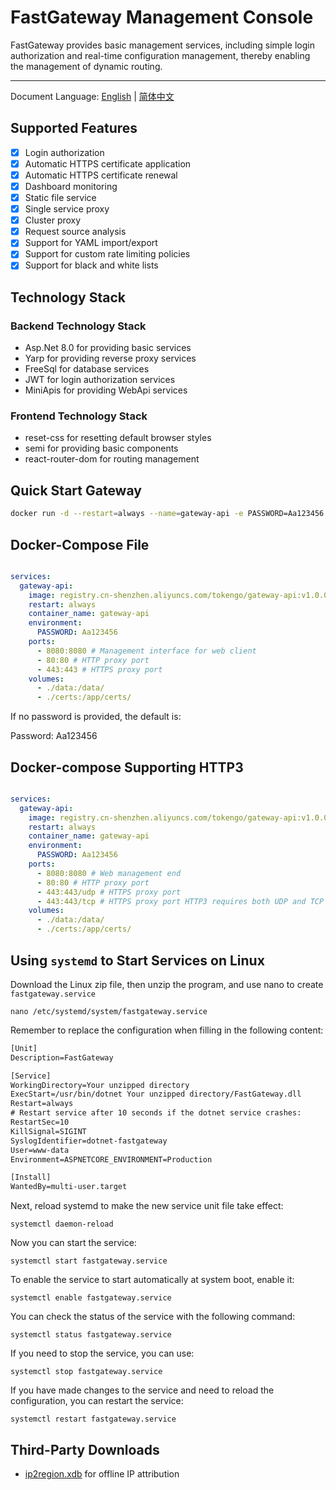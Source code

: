 # FastGateway Management Console

FastGateway provides basic management services, including simple login authorization and real-time configuration management, thereby enabling the management of dynamic routing.

-----
Document Language: [English](README.md) | [简体中文](README-zh-cn.md)

## Supported Features

- [x] Login authorization
- [x] Automatic HTTPS certificate application
- [x] Automatic HTTPS certificate renewal
- [x] Dashboard monitoring
- [x] Static file service
- [x] Single service proxy
- [x] Cluster proxy
- [x] Request source analysis
- [x] Support for YAML import/export
- [x] Support for custom rate limiting policies
- [x] Support for black and white lists

## Technology Stack

### Backend Technology Stack

- Asp.Net 8.0 for providing basic services
- Yarp for providing reverse proxy services
- FreeSql for database services
- JWT for login authorization services
- MiniApis for providing WebApi services

### Frontend Technology Stack

- reset-css for resetting default browser styles
- semi for providing basic components
- react-router-dom for routing management

## Quick Start Gateway

```bash
docker run -d --restart=always --name=gateway-api -e PASSWORD=Aa123456 -p 8080:8080 -p 80:80 -p 443:443 -v $(pwd)/data:/data/ registry.cn-shenzhen.aliyuncs.com/tokengo/gateway-api:v1.0.0
```

## Docker-Compose File

```yml

services:
  gateway-api:
    image: registry.cn-shenzhen.aliyuncs.com/tokengo/gateway-api:v1.0.0
    restart: always
    container_name: gateway-api
    environment:
      PASSWORD: Aa123456
    ports:
      - 8080:8080 # Management interface for web client
      - 80:80 # HTTP proxy port
      - 443:443 # HTTPS proxy port
    volumes:
      - ./data:/data/
      - ./certs:/app/certs/
```

If no password is provided, the default is:

Password: Aa123456

## Docker-compose Supporting HTTP3

```yml

services:
  gateway-api:
    image: registry.cn-shenzhen.aliyuncs.com/tokengo/gateway-api:v1.0.0-h3
    restart: always
    container_name: gateway-api
    environment:
      PASSWORD: Aa123456
    ports:
      - 8080:8080 # Web management end
      - 80:80 # HTTP proxy port
      - 443:443/udp # HTTPS proxy port
      - 443:443/tcp # HTTPS proxy port HTTP3 requires both UDP and TCP to be enabled, please check if the firewall settings allow this
    volumes:
      - ./data:/data/
      - ./certs:/app/certs/
```

## Using `systemd` to Start Services on Linux

Download the Linux zip file, then unzip the program, and use nano to create `fastgateway.service`

```shell
nano /etc/systemd/system/fastgateway.service
```

Remember to replace the configuration when filling in the following content:

```tex
[Unit]
Description=FastGateway

[Service]
WorkingDirectory=Your unzipped directory
ExecStart=/usr/bin/dotnet Your unzipped directory/FastGateway.dll
Restart=always
# Restart service after 10 seconds if the dotnet service crashes:
RestartSec=10
KillSignal=SIGINT
SyslogIdentifier=dotnet-fastgateway
User=www-data
Environment=ASPNETCORE_ENVIRONMENT=Production

[Install]
WantedBy=multi-user.target
```

Next, reload systemd to make the new service unit file take effect:

```shell
systemctl daemon-reload
```

Now you can start the service:

```shell
systemctl start fastgateway.service
```

To enable the service to start automatically at system boot, enable it:

```shell
systemctl enable fastgateway.service
```

You can check the status of the service with the following command:

```shell
systemctl status fastgateway.service
```

If you need to stop the service, you can use:

```shell
systemctl stop fastgateway.service
```

If you have made changes to the service and need to reload the configuration, you can restart the service:

```shell
systemctl restart fastgateway.service
```

## Third-Party Downloads

- [ip2region.xdb](https://tokenfile.oss-cn-beijing.aliyuncs.com/ip2region.xdb) for offline IP attribution
